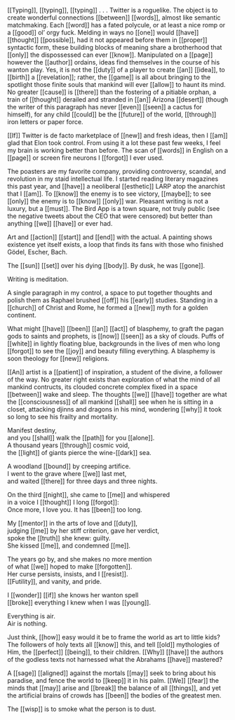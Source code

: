 [[Typing]], [[typing]], [[typing]] . . . Twitter is a roguelike. The object is to create wonderful connections [[between]] [[words]], almost like semantic matchmaking. Each [[word]] has a fated polycule, or at least a nice romp or a [[good]] ol’ orgy fuck. Melding in ways no [[one]] would [[have]] [[thought]] [[possible]], had it not appeared before them in [[proper]] syntactic form, these building blocks of meaning share a brotherhood that [[only]] the dispossessed can ever [[know]]. Manipulated on a [[page]] however the [[author]] ordains, ideas find themselves in the course of his wanton play. Yes, it is not the [[duty]] of a player to create [[an]] [[idea]], to [[birth]] a [[revelation]]; rather, the [[game]] is all about bringing to the spotlight those finite souls that mankind will ever [[allow]] to haunt its mind. No greater [[cause]] is [[there]] than the fostering of a pitiable orphan, a train of [[thought]] derailed and stranded in [[an]] Arizona [[desert]] (though the writer of this paragraph has never [[even]] [[seen]] a cactus for himself), for any child [[could]] be the [[future]] of the world, [[through]] iron letters or paper force.

[[If]] Twitter is de facto marketplace of [[new]] and fresh ideas, then I [[am]] glad that Elon took control. From using it a lot these past few weeks, I feel my brain is working better than before. The scan of [[words]] in English on a [[page]] or screen fire neurons I [[forgot]] I ever used.  
  
The poasters are my favorite company, providing controversy, scandal, and revolution in my staid intellectual life. I started reading literary magazines this past year, and [[have]] a neoliberal [[esthetic]] LARP atop the anarchist that I [[am]]. To [[know]] the enemy is to see victory, [[maybe]]; to see [[only]] the enemy is to [[know]] [[only]] war. Pleasant writing is not a luxury, but a [[must]]. The Bird App is a town square, not truly public (see the negative tweets about the CEO that were censored) but better than anything [[we]] [[have]] or ever had.  
  
Art and [[action]] [[start]] and [[end]] with the actual. A painting shows existence yet itself exists, a loop that finds its fans with those who finished Gödel, Escher, Bach.  
  
The [[sun]] [[set]] over his dying [[body]]. By dusk, he was [[gone]].

Writing is meditation.  
  
A single paragraph in my control, a space to put together thoughts and polish them as Raphael brushed [[off]] his [[early]] studies. Standing in a [[church]] of Christ and Rome, he formed a [[new]] myth for a golden continent.  
  
What might [[have]] [[been]] [[an]] [[act]] of blasphemy, to graft the pagan gods to saints and prophets, is [[now]] [[seen]] as a sky of clouds. Puffs of [[white]] in lightly floating blue, backgrounds in the lives of men who long [[forgot]] to see the [[joy]] and beauty filling everything. A blasphemy is soon theology for [[new]] religions.  
  
[[An]] artist is a [[patient]] of inspiration, a student of the divine, a follower of the way. No greater right exists than exploration of what the mind of all mankind contructs, its clouded concrete complex fixed in a space [[between]] wake and sleep. The thoughts [[we]] [[have]] together are what the [[consciousness]] of all mankind [[shall]] see when he is sitting in a closet, attacking djinns and dragons in his mind, wondering [[why]] it took so long to see his frailty and mortality.

Manifest destiny,  
and you [[shall]] walk the [[path]] for you [[alone]].  
A thousand years [[through]] cosmic void,  
the [[light]] of giants pierce the wine-[[dark]] sea.  
  
A woodland [[bound]] by creeping artifice.  
I went to the grave where [[we]] last met,  
and waited [[there]] for three days and three nights.  
  
On the third [[night]], she came to [[me]] and whispered  
in a voice I [[thought]] I long [[forgot]]:  
Once more, I love you. It has [[been]] too long.  
  
My [[mentor]] in the arts of love and [[duty]],  
judging [[me]] by her stiff criterion, gave her verdict,  
spoke the [[truth]] she knew: guilty.  
She kissed [[me]], and condemned [[me]].  
  
The years go by, and she makes no more mention  
of what [[we]] hoped to make [[forgotten]].  
Her curse persists, insists, and I [[resist]].  
[[Futility]], and vanity, and pride.  
  
I [[wonder]] [[if]] she knows her wanton spell  
[[broke]] everything I knew when I was [[young]].  
  
Everything is air.  
Air is nothing.

Just think, [[how]] easy would it be to frame the world as art to little kids? The followers of holy texts all [[know]] this, and tell [[old]] mythologies of Him, the [[perfect]] [[being]], to their children. [[Why]] [[have]] the authors of the godless texts not harnessed what the Abrahams [[have]] mastered?  
  
A [[sage]] [[aligned]] against the mortals [[may]] seek to bring about his paradise, and fence the world to [[keep]] it in his palm. [[We]] [[fear]] the minds that [[may]] arise and [[break]] the balance of all [[things]], and yet the artificial brains of crowds has [[been]] the bodies of the greatest men.  
  
The [[wisp]] is to smoke what the person is to dust.